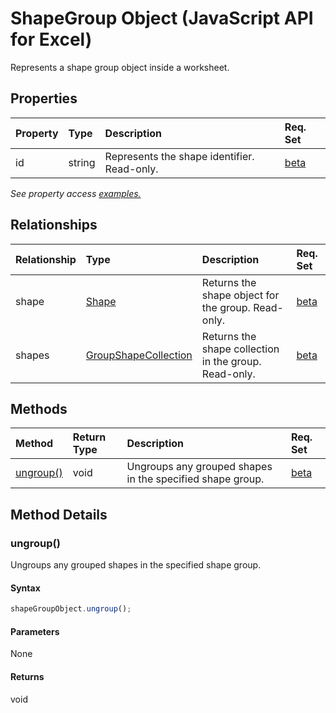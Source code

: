 # ShapeGroup Object (JavaScript API for Excel)

Represents a shape group object inside a worksheet.

## Properties

| Property	   | Type	|Description| Req. Set|
|:---------------|:--------|:----------|:----|
|id|string|Represents the shape identifier. Read-only.|[beta](../requirement-sets/excel-api-requirement-sets.md)|

_See property access [examples.](#property-access-examples)_

## Relationships
| Relationship | Type	|Description| Req. Set|
|:---------------|:--------|:----------|:----|
|shape|[Shape](shape.md)|Returns the shape object for the group. Read-only.|[beta](../requirement-sets/excel-api-requirement-sets.md)|
|shapes|[GroupShapeCollection](groupshapecollection.md)|Returns the shape collection in the group. Read-only.|[beta](../requirement-sets/excel-api-requirement-sets.md)|

## Methods

| Method		   | Return Type	|Description| Req. Set|
|:---------------|:--------|:----------|:----|
|[ungroup()](#ungroup)|void|Ungroups any grouped shapes in the specified shape group.|[beta](../requirement-sets/excel-api-requirement-sets.md)|

## Method Details


### ungroup()
Ungroups any grouped shapes in the specified shape group.

#### Syntax
```js
shapeGroupObject.ungroup();
```

#### Parameters
None

#### Returns
void
